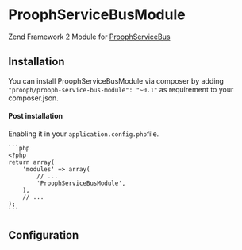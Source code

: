 ProophServiceBusModule
======================

Zend Framework 2 Module for [ProophServiceBus](https://github.com/prooph/service-bus)

Installation
------------

You can install ProophServiceBusModule via composer by adding `"prooph/prooph-service-bus-module": "~0.1"` as requirement to your composer.json.

#### Post installation

Enabling it in your `application.config.php`file.

    ```php
    <?php
    return array(
        'modules' => array(
            // ...
            'ProophServiceBusModule',
        ),
        // ...
    );
    ```

Configuration
-------------


